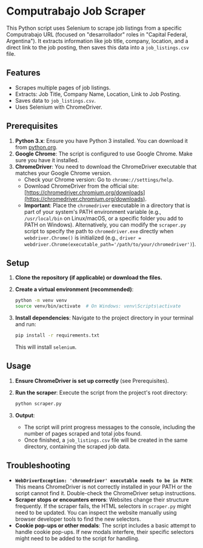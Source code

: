 # Computrabajo Job Scraper

This Python script uses Selenium to scrape job listings from a specific Computrabajo URL (focused on "desarrollador" roles in "Capital Federal, Argentina"). It extracts information like job title, company, location, and a direct link to the job posting, then saves this data into a `job_listings.csv` file.

## Features

- Scrapes multiple pages of job listings.
- Extracts: Job Title, Company Name, Location, Link to Job Posting.
- Saves data to `job_listings.csv`.
- Uses Selenium with ChromeDriver.

## Prerequisites

1.  **Python 3.x**: Ensure you have Python 3 installed. You can download it from [python.org](https://www.python.org/).
2.  **Google Chrome**: The script is configured to use Google Chrome. Make sure you have it installed.
3.  **ChromeDriver**: You need to download the ChromeDriver executable that matches your Google Chrome version.
    *   Check your Chrome version: Go to `chrome://settings/help`.
    *   Download ChromeDriver from the official site: [https://chromedriver.chromium.org/downloads](https://chromedriver.chromium.org/downloads).
    *   **Important**: Place the `chromedriver` executable in a directory that is part of your system's PATH environment variable (e.g., `/usr/local/bin` on Linux/macOS, or a specific folder you add to PATH on Windows). Alternatively, you can modify the `scraper.py` script to specify the path to `chromedriver.exe` directly when `webdriver.Chrome()` is initialized (e.g., `driver = webdriver.Chrome(executable_path='/path/to/your/chromedriver')`).

## Setup

1.  **Clone the repository (if applicable) or download the files.**

2.  **Create a virtual environment (recommended)**:
    ```bash
    python -m venv venv
    source venv/bin/activate  # On Windows: venv\Scripts\activate
    ```

3.  **Install dependencies**:
    Navigate to the project directory in your terminal and run:
    ```bash
    pip install -r requirements.txt
    ```
    This will install `selenium`.

## Usage

1.  **Ensure ChromeDriver is set up correctly** (see Prerequisites).

2.  **Run the scraper**:
    Execute the script from the project's root directory:
    ```bash
    python scraper.py
    ```

3.  **Output**:
    *   The script will print progress messages to the console, including the number of pages scraped and total jobs found.
    *   Once finished, a `job_listings.csv` file will be created in the same directory, containing the scraped job data.

## Troubleshooting

*   **`WebDriverException: 'chromedriver' executable needs to be in PATH`**: This means ChromeDriver is not correctly installed in your PATH or the script cannot find it. Double-check the ChromeDriver setup instructions.
*   **Scraper stops or encounters errors**: Websites change their structure frequently. If the scraper fails, the HTML selectors in `scraper.py` might need to be updated. You can inspect the website manually using browser developer tools to find the new selectors.
*   **Cookie pop-ups or other modals**: The script includes a basic attempt to handle cookie pop-ups. If new modals interfere, their specific selectors might need to be added to the script for handling.
